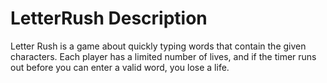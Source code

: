 # LetterRush Description

Letter Rush is a game about quickly typing words that contain
the given characters. Each player has a limited number of lives,
and if the timer runs out before you can enter a valid word,
you lose a life.